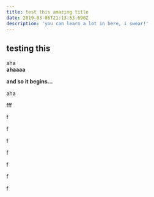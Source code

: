 ```yaml
---
title: test this amazing title
date: 2019-03-06T21:13:53.690Z
description: 'you can learn a lot in here, i swear!'
---
```

## testing this

aha\
**ahaaaa**

**and so it begins...**

aha





























fff

f

f

f

f

f

f

f
